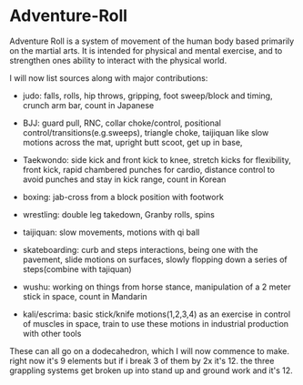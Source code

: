 # Adventure-Roll

Adventure Roll is a system of movement of the human body based primarily on the martial arts.  It is intended for physical and mental exercise, and to strengthen ones ability to interact with the physical world.  

I will now list sources along with major contributions:

 - judo: falls, rolls, hip throws, gripping, foot sweep/block and timing, crunch arm bar, count in Japanese
 
 - BJJ: guard pull, RNC, collar choke/control, positional control/transitions(e.g.sweeps), triangle choke, taijiquan like slow motions across the mat, upright butt scoot, get up in base,
  
 - Taekwondo: side kick and front kick to knee, stretch kicks for flexibility, front kick, rapid chambered punches for cardio, distance control to avoid punches and stay in kick range, count in Korean
 
 - boxing: jab-cross from a block position with footwork
 
 - wrestling: double leg takedown, Granby rolls, spins 
 
 - taijiquan: slow movements, motions with qi ball
 
 - skateboarding: curb and steps interactions, being one with the pavement, slide motions on surfaces, slowly flopping down a series of steps(combine with tajiquan)
 
 - wushu: working on things from horse stance, manipulation of a 2 meter stick in space, count in Mandarin
 
 - kali/escrima: basic stick/knife motions(1,2,3,4) as an exercise in control of muscles in space, train to use these motions in industrial production with other tools
 
 These can all go on a dodecahedron, which I will now commence to make. right now it's 9 elements but if i break 3 of them by 2x it's 12.  the three grappling systems get broken up into stand up and ground work and it's 12. 
 
 
 


